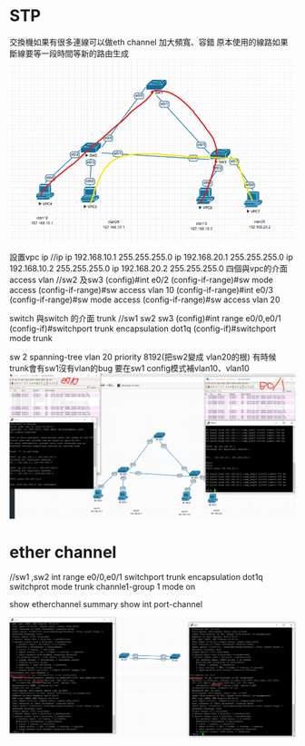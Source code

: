 # STP
交換機如果有很多連線可以做eth channel 加大頻寬、容錯
原本使用的線路如果斷線要等一段時間等新的路由生成
![](stptest.png)

設置vpc ip
//ip
ip 192.168.10.1 255.255.255.0
ip 192.168.20.1 255.255.255.0
ip 192.168.10.2 255.255.255.0
ip 192.168.20.2 255.255.255.0
四個與vpc的介面 access vlan
//sw2 及sw3
(config)#int  e0/2
(config-if-range)#sw mode access
(config-if-range)#sw access vlan 10
(config-if-range)#int e0/3
(config-if-range)#sw mode access
(config-if-range)#sw access vlan 20

switch 與switch 的介面 trunk
//sw1 sw2 sw3
(config)#int range e0/0,e0/1
(config-if)#switchport trunk encapsulation dot1q
(config-if)#switchport mode trunk

sw 2
spanning-tree vlan 20 priority 8192(把sw2變成 vlan20的根)
有時候trunk會有sw1沒有vlan的bug 要在sw1 config模式補vlan10、vlan10
![](stpping.png)

# ether channel

//sw1 ,sw2
int range e0/0,e0/1
switchport trunk encapsulation dot1q
switchprot mode trunk
channle1-group 1 mode on

show etherchannel summary
show int port-channel

![](etherchannle.png)